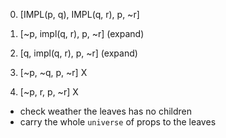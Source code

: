 0. [IMPL(p, q), IMPL(q, r), p, ~r] 

1. [~p, impl(q, r), p, ~r] (expand)

2. [q, impl(q, r), p, ~r] (expand)

3. [~p, ~q, p, ~r] X

4. [~p, r, p, ~r] X

[comment]: <> (5. [q, ~q, p, ~r] X)

[comment]: <> (6. [q, r, p, ~r] X)

- check weather the leaves has no children
- carry the whole `universe` of props to the leaves